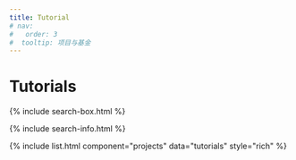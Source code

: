 ```yaml
---
title: Tutorial
# nav:
#   order: 3
#  tooltip: 项目与基金
---
```


# <i class="fas fa-chalkboard-teacher"></i>Tutorials

{% include search-box.html %}

{% include search-info.html %}

{% include list.html component="projects" data="tutorials" style="rich" %}
